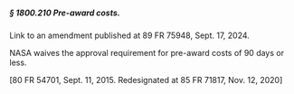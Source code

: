 ##### § 1800.210 Pre-award costs. #####

Link to an amendment published at 89 FR 75948, Sept. 17, 2024.

NASA waives the approval requirement for pre-award costs of 90 days or less.

[80 FR 54701, Sept. 11, 2015. Redesignated at 85 FR 71817, Nov. 12, 2020]